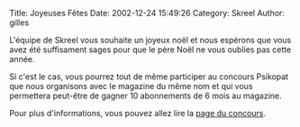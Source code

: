 Title: Joyeuses Fêtes
Date: 2002-12-24 15:49:26
Category: Skreel
Author: gilles

L'équipe de Skreel vous souhaite un joyeux noël et nous espérons que vous avez été suffisament sages pour que le père Noël ne vous oublies pas cette année.

Si c'est le cas, vous pourrez tout de même participer au concours Psikopat que nous organisons avec le magazine du même nom et qui vous permettera peut-être de gagner 10 abonnements de 6 mois au magazine.

Pour plus d'informations, vous pouvez allez lire la [page du concours](http://concours.skreel.org).